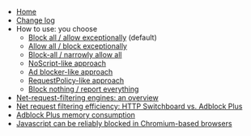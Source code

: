 - [Home](/gorhill/httpswitchboard/wiki)
- [Change log](/gorhill/httpswitchboard/wiki/Change-log)
- How to use: you choose
    - [Block all / allow exceptionally](/gorhill/httpswitchboard/wiki/How-to-use-HTTP-Switchboard:-Two-opposing-views#the-block-allallow-exceptionally-approach) (default)
    - [Allow all / block exceptionally](/gorhill/httpswitchboard/wiki/How-to-use-HTTP-Switchboard:-Two-opposing-views#the-allow-allblock-exceptionally-approach)
    - [Block-all / narrowly allow all](/gorhill/httpswitchboard/wiki/Block-all---narrowly-allow-all)
    - [NoScript-like approach](/gorhill/httpswitchboard/wiki/HTTP-Switchboard-as-NoScript)
    - [Ad blocker-like approach](/gorhill/httpswitchboard/wiki/HTTP-Switchboard-as-an-ad-blocker)
    - [RequestPolicy-like approach](/gorhill/httpswitchboard/wiki/HTTP-Switchboard-as-RequestPolicy)
    - [Block nothing / report everything](/gorhill/httpswitchboard/wiki/HTTP-Switchboard-as-a-mere-reporting-tool)
- [Net-request-filtering engines: an overview](/gorhill/httpswitchboard/wiki/Net-request-filtering:-overview)
- [Net request filtering efficiency: HTTP Switchboard vs. Adblock Plus](/gorhill/httpswitchboard/wiki/Net-request-filtering-efficiency:-HTTP-Switchboard-vs.-Adblock-Plus)
- [Adblock Plus memory consumption](/gorhill/httpswitchboard/wiki/Adblock-Plus-memory-consumption)
- [Javascript can be reliably blocked in Chromium-based browsers](/gorhill/httpswitchboard/wiki/Blocking-javascript-execution-reliably-in-Chromium-based-browsers)
